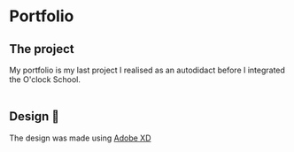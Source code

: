 # Portfolio

## The project

My portfolio is my last project I realised as an autodidact before I integrated the O'clock School.
<br><br>

## Design 🔧

The design was made using [Adobe XD](https://www.adobe.com/fr/products/xd.html)
<br><br>
